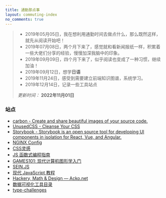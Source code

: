 ```yaml
---
title: 通勤那点事
layout: commuting-index
no_comments: true
---
```


>- 2019年05月05日，我在想利用通勤时间去做点什么，那么既然这样，就先从阅读开始吧！
>- 2019年07月08日，两个月下来了，感觉就和看新闻报纸一样，积累着一些大佬们分享的经验，慢慢加深我脑中的印象。
>- 2019年09月09日，四个月下来了，似乎阅读也变成了一种习惯，继续加油！
>- 2019年09月12日，想学**日语**
>- 2019年11月24日，感受到需要建立前端知识图谱，系统学习。
>- 2019年12月14日，记录一些工具站点
>
>*更新时间：* **2022年11月01日**

### 站点

- [carbon - Create and share beautiful images of your source code\.](https://carbon.now.sh/)
- [UnusedCSS - Cleanse Your CSS](https://unused-css.com/)
- [Storybook - Storybook is an open source tool for developing UI components in isolation for React, Vue, and Angular.](https://storybook.js.org/)
- [NGINX Config](https://www.digitalocean.com/community/tools/nginx)
- [CSS灵感](https://chokcoco.github.io/CSS-Inspiration/)
- [JS 函数式编程指南](https://llh911001.gitbooks.io/mostly-adequate-guide-chinese/content/)
- [GAMES101: 现代计算机图形学入门](https://sites.cs.ucsb.edu/~lingqi/teaching/games101.html)
- [SEIN.JS](https://seinjs.com/cn/overview)
- [现代 JavaScript 教程](https://zh.javascript.info/)
- [Hackery, Math & Design — Acko.net](http://acko.net/)
- [数据可视化工具目录](https://datavizcatalogue.com/ZH/index.html)
- [type-challenges](https://github.com/type-challenges/type-challenges)
